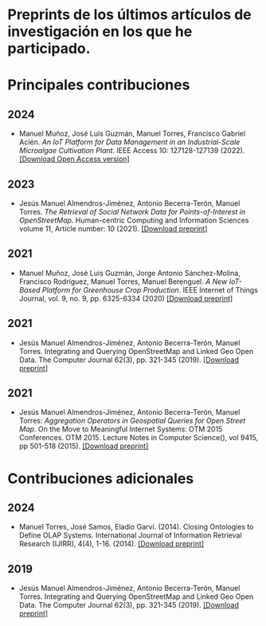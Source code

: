 # Preprints de los últimos artículos de investigación en los que he participado.

# Principales contribuciones

## 2024

- Manuel Muñoz, José Luis Guzmán, Manuel Torres, Francisco Gabriel Acién. *An IoT Platform for Data Management in an Industrial-Scale Microalgae Cultivation Plant*. IEEE Access 10: 127128-127139 (2022). [[Download Open Access version]](IEEEAccess-2022/pub/IEEEAccess-2022.pdf)

## 2023

- Jesús Manuel Almendros-Jiménez, Antonio Becerra-Terón, Manuel Torres. *The Retrieval of Social Network Data for Points-of-Interest in OpenStreetMap*. Human-centric Computing and Information Sciences volume 11, Article number: 10 (2021). [[Download preprint]](HCIS-2021/pub/HCIS-2021-pre.pdf)

## 2021

- Manuel Muñoz, José Luis Guzmán, Jorge Antonio Sánchez-Molina, Francisco Rodríguez, Manuel Torres, Manuel Berenguel. *A New IoT-Based Platform for Greenhouse Crop Production*. IEEE Internet of Things Journal, vol. 9, no. 9, pp. 6325-6334 (2020) [[Download preprint]](IEEEInternetOfThings-2020/pub/IEEEInternetOfThings-2020-pre.pdf)

## 2021

- Jesús Manuel Almendros-Jiménez, Antonio Becerra-Terón, Manuel Torres. Integrating and Querying OpenStreetMap and Linked Geo Open Data. The Computer Journal 62(3), pp. 321-345 (2019). [[Download preprint]](TCJ-2019/pub/TCJ-2019-pre.pdf)

## 2021

- Jesús Manuel Almendros-Jiménez, Antonio Becerra-Terón, Manuel Torres:
*Aggregation Operators in Geospatial Queries for Open Street Map*. On the Move to Meaningful Internet Systems: OTM 2015 Conferences. OTM 2015. Lecture Notes in Computer Science(), vol 9415, pp 501-518 (2015). [[Download preprint]](OTM-2015/pub/OTM-2015-pre.pdf)

# Contribuciones adicionales

## 2024

- Manuel Torres, José Samos, Eladio Garví. (2014). Closing Ontologies to Define OLAP Systems. International Journal of Information Retrieval Research (IJIRR), 4(4), 1-16. (2014). [[Download preprint]](IJIRR-2014/pub/IJIRR-2014-pre.pdf)

## 2019
- Jesús Manuel Almendros-Jiménez, Antonio Becerra-Terón, Manuel Torres. Integrating and Querying OpenStreetMap and Linked Geo Open Data. The Computer Journal 62(3), pp. 321-345 (2019). [[Download preprint]]([ReserveContributions/CJ-2019/CJ-2019-pre.pdf])
